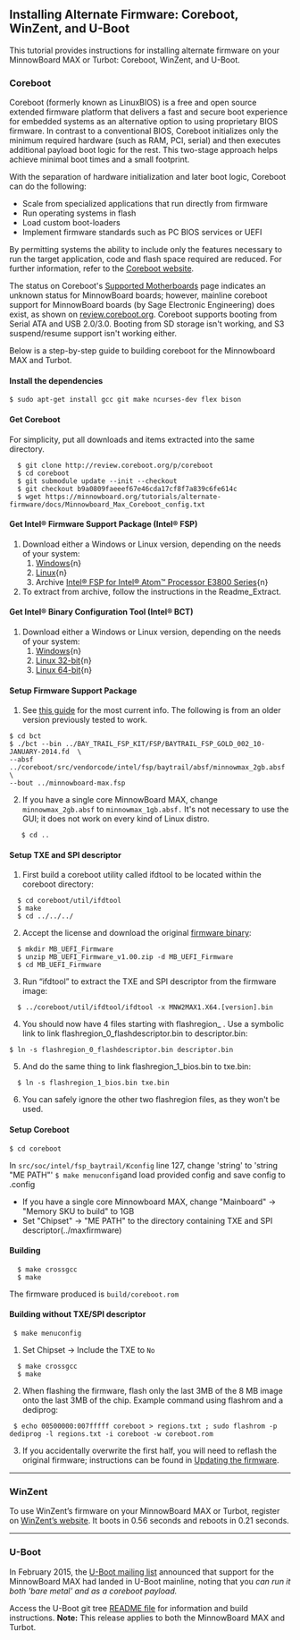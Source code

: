 ## Installing Alternate Firmware: Coreboot, WinZent, and U-Boot

This tutorial provides instructions for installing alternate firmware 
on your MinnowBoard MAX or Turbot: Coreboot, WinZent, and U-Boot. 

### Coreboot
Coreboot (formerly known as LinuxBIOS) is a free and open source extended firmware 
platform that delivers a fast and secure boot experience for embedded systems as an 
alternative option to using proprietary BIOS firmware. In contrast to a conventional 
BIOS, Coreboot initializes only the minimum required hardware (such as RAM, PCI, 
serial) and then executes additional payload boot logic for the rest. This two-stage 
approach helps achieve minimal boot times and a small footprint.

With the separation of hardware initialization and later boot logic, Coreboot can do 
the following: 

- Scale from specialized applications that run directly from firmware 
- Run operating systems in flash 
- Load custom boot-loaders 
- Implement firmware standards such as PC BIOS services or UEFI 

By permitting systems the ability to include only the features necessary to run the 
target application, code and flash space required are reduced. For further information, 
refer to the [Coreboot website]( http://www.coreboot.org).

The status on Coreboot's [Supported Motherboards](http://www.coreboot.org/Supported_Motherboards) 
page indicates an unknown status for MinnowBoard boards; however, mainline coreboot 
support for MinnowBoard boards (by Sage Electronic Engineering) does exist, as shown 
on [review.coreboot.org](http://review.coreboot.org/gitweb?p=coreboot.git). Coreboot 
supports booting from Serial ATA and USB 2.0/3.0. Booting from SD storage isn't working, 
and S3 suspend/resume support isn't working either. 

Below is a step-by-step guide to building coreboot for the Minnowboard MAX and Turbot.

#### Install the dependencies

  ``` 
  $ sudo apt-get install gcc git make ncurses-dev flex bison
  ```

#### Get Coreboot 
For simplicity, put all downloads and items extracted into the same directory.

  ```
 	$ git clone http://review.coreboot.org/p/coreboot
 	$ cd coreboot
 	$ git submodule update --init --checkout
 	$ git checkout b9a0809faeeef67e46cda17cf8f7a839c6fe614c
 	$ wget https://minnowboard.org/tutorials/alternate-firmware/docs/Minnowboard_Max_Coreboot_config.txt
  ```

#### Get Intel® Firmware Support Package (Intel® FSP)
1. Download either a Windows or Linux version, depending on the needs of your system:
    1. [Windows](http://www.intel.com/content/www/us/en/embedded/software/fsp/atom-e3800-fsp-g3-windows-download.html){n}
    1. [Linux](http://www.intel.com/content/www/us/en/embedded/software/fsp/atom-e3800-fsp-g3-linux-download.html){n}
    1. Archive [Intel® FSP for Intel® Atom™ Processor E3800 Series](http://downloadcenter.intel.com/download/24496){n}
2. To extract from archive, follow the instructions in the Readme_Extract.

#### Get Intel® Binary Configuration Tool (Intel® BCT) 
1. Download either a Windows or Linux version, depending on the needs of your system: 
    1. [Windows](https://edc.intel.com/Link.aspx?id=10034){n}
    1. [Linux 32-bit](https://edc.intel.com/Link.aspx?id=10033){n}  
    1. [Linux 64-bit](https://edc.intel.com/Link.aspx?id=10032){n}

#### Setup Firmware Support Package
1. See [this guide](http://www.intel.com/content/www/us/en/embedded/products/bay-trail/atom-e3800-minnowboard-max-platform-guide.html) for the most current info. The following is from an older version previously tested to work. 

  ```
  $ cd bct
  $ ./bct --bin ../BAY_TRAIL_FSP_KIT/FSP/BAYTRAIL_FSP_GOLD_002_10-JANUARY-2014.fd  \
  --absf ../coreboot/src/vendorcode/intel/fsp/baytrail/absf/minnowmax_2gb.absf \
  --bout ../minnowboard-max.fsp
  ```

2. If you have a single core MinnowBoard MAX, change `minnowmax_2gb.absf` to `minnowmax_1gb.absf.` 
  It's not necessary to use the GUI; it does not work on every kind of Linux distro.

  ```
 	 $ cd ..
  ```
  
#### Setup TXE and SPI descriptor 
1. First build a coreboot utility called ifdtool to be located within the coreboot directory:

```
  $ cd coreboot/util/ifdtool
  $ make
  $ cd ../../../
```

2. Accept the license and download the original [firmware binary]( https://firmware.intel.com/projects/minnowboard-max):

```
  $ mkdir MB_UEFI_Firmware
  $ unzip MB_UEFI_Firmware_v1.00.zip -d MB_UEFI_Firmware
  $ cd MB_UEFI_Firmware
```

3. Run “ifdtool” to extract the TXE and SPI descriptor from the firmware image:

```
  $ ../coreboot/util/ifdtool/ifdtool -x MNW2MAX1.X64.[version].bin
```

4. You should now have 4 files starting with flashregion_ . Use a symbolic link 
  to link flashregion_0_flashdescriptor.bin to descriptor.bin:

```
$ ln -s flashregion_0_flashdescriptor.bin descriptor.bin
```

5. And do the same thing to link flashregion_1_bios.bin to txe.bin:

```
  $ ln -s flashregion_1_bios.bin txe.bin
```

6. You can safely ignore the other two flashregion files, as they won't be used.

#### Setup Coreboot 

```
$ cd coreboot
```

In `src/soc/intel/fsp_baytrail/Kconfig` line 127, change 'string' to 'string "ME PATH"'
`$ make menuconfig`and load provided config and save config to .config

- If you have a single core Minnowboard MAX, change "Mainboard" -> "Memory SKU to build" to 1GB
- Set "Chipset" -> "ME PATH" to the directory containing TXE and SPI descriptor(../maxfirmware)

#### Building 

```
  $ make crossgcc
  $ make
```

The firmware produced is `build/coreboot.rom`


#### Building without TXE/SPI descriptor 

```
 $ make menuconfig
```

1. Set Chipset -> Include the TXE to `No`

```
  $ make crossgcc
  $ make
```

2. When flashing the firmware, flash only the last 3MB of the 8 MB image onto the 
  last 3MB of the chip. Example command using flashrom and a dediprog: 

```
 $ echo 00500000:007fffff coreboot > regions.txt ; sudo flashrom -p dediprog -l regions.txt -i coreboot -w coreboot.rom
```

3. If you accidentally overwrite the first half, you will need to reflash the 
  original firmware; instructions can be found in [Updating the firmware](tutorials/updating_your_firmware).

--- 

### WinZent

To use WinZent’s firmware on your MinnowBoard MAX or Turbot, register on 
[WinZent’s website](http://winzenttech.com/). It boots in 0.56 seconds and reboots in 0.21 seconds.

--- 

### U-Boot

In February 2015, the [U-Boot mailing list](http://lists.denx.de/pipermail/u-boot/2015-February/204622.html) 
announced that support for the MinnowBoard MAX had landed in U-Boot mainline, noting that 
you *can run it both 'bare metal' and as a coreboot payload.*

Access the U-Boot git tree [README file](http://git.denx.de/?p=u-boot.git;a=blob;f=doc/README.x86) 
for information and build instructions. **Note:** This release applies to both the MinnowBoard MAX and Turbot. 


